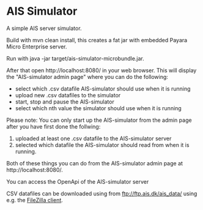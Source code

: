 # AIS Simulator

A simple AIS server simulator.

Build with mvn clean install, this creates a fat jar with embedded Payara Micro Enterprise server.

Run with java -jar target/ais-simulator-microbundle.jar.

After that open http://localhost:8080/ in your web browser. This will display the "AIS-simulator admin page" where you can do the following:

* select which .csv datafile AIS-simulator should use when it is running
* upload new .csv datafiles to the simulator
* start, stop and pause the AIS-simulator
* select which nth value the simulator should use when it is running

Please note: You can only start up the AIS-simulator from the admin page after you have first done the follwing:

1. uploaded at least one .csv datafile to the AIS-simulator server
2. selected which datafile the AIS-simulator should read from when it is running.

Both of these things you can do from the AIS-simulator admin page at http://localhost:8080/.

You can access the OpenApi of the AIS-simulator server 

CSV datafiles can be downloaded using from ftp://ftp.ais.dk/ais_data/ using e.g. the [FileZilla client](https://filezilla-project.org/).

